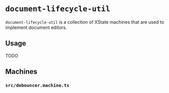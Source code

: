# `document-lifecycle-util`

`document-lifecycle-util` is a collection of XState machines that are used to
implement document editors.

## Usage

TODO

## Machines
### `src/debouncer.machine.ts`